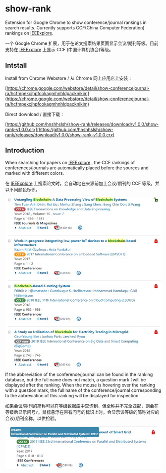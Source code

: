 # show-rank
Extension for Google Chrome to show conference/journal rankings in search results. Currently supports CCF(China Computer Federation) rankings on [IEEExplore](https://ieeexplore.ieee.org).

一个 Google Chrome 扩展，用于在论文搜索结果页面显示会议/期刊等级。目前支持在  [IEEExplore](https://ieeexplore.ieee.org) 上显示 CCF (中国计算机协会)等级。

## Intstall

Install from Chrome Webstore / 从 Chrome 网上应用店上安装：

[https://chrome.google.com/webstore/detail/show-conferencejournal-ra/hcfmpekcjhpfcokagmhnhldpacknikim](https://chrome.google.com/webstore/detail/show-conferencejournal-ra/hcfmpekcjhpfcokagmhnhldpacknikim)

Direct download / 直接下载：

[https://github.com/hnshhslsh/show-rank/releases/download/v1.0.0/show-rank-v1.0.0.crx](https://github.com/hnshhslsh/show-rank/releases/download/v1.0.0/show-rank-v1.0.0.crx)

## Introduction

When searching for papers on  [IEEExplore](https://ieeexplore.ieee.org) , the CCF rankings of conferences/journals  are automatically placed before the sources and marked with different colors.

在 [IEEExplore](https://ieeexplore.ieee.org) 上搜索论文时，会自动地在来源前加上会议/期刊的 CCF 等级，并以不同颜色标识。

![CCF ranking on IEEExplore](img/ieee.png)



If the abbreviation of the conference/journal can be found in the ranking database, but the full name does not match, a question mark `?`will be displayed after the ranking. When the mouse is hovering over the ranking with a question mark, the full name of the conference/journal corresponding to the abbreviation of this ranking will be displayed for inspection. 

如果会议/期刊的简称可以在等级数据库中查询到，但全称并不完全匹配，则会在等级后显示问号`?`。鼠标悬浮在带有问号的标识上时，会显示该等级的简称对应的会议/期刊全称，以供检验。

![ranking with '?'](img/question.png)

